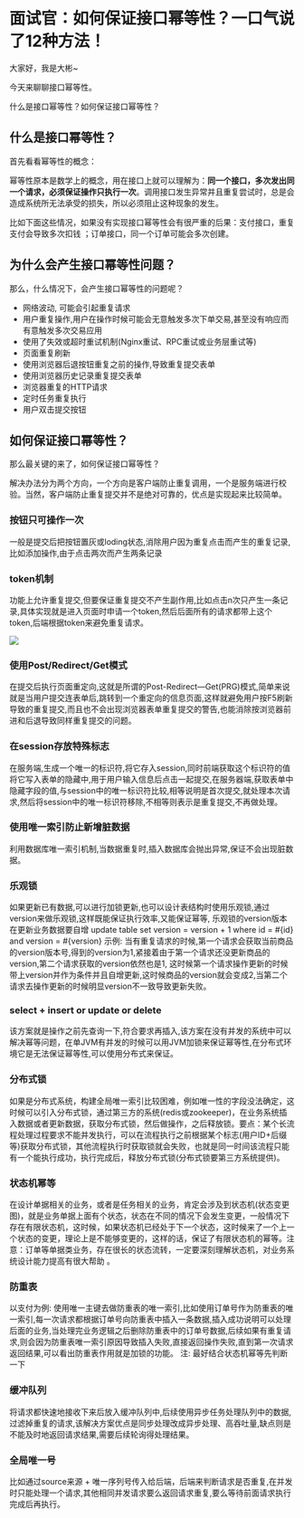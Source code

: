 # 面试官：如何保证接口幂等性？一口气说了12种方法！

大家好，我是大彬~

今天来聊聊接口幂等性。

什么是接口幂等性？如何保证接口幂等性？

## 什么是接口幂等性？

首先看看幂等性的概念：

幂等性原本是数学上的概念，用在接口上就可以理解为：**同一个接口，多次发出同一个请求，必须保证操作只执行一次**。调用接口发生异常并且重复尝试时，总是会造成系统所无法承受的损失，所以必须阻止这种现象的发生。

比如下面这些情况，如果没有实现接口幂等性会有很严重的后果：支付接口，重复支付会导致多次扣钱 ；订单接口，同一个订单可能会多次创建。

## 为什么会产生接口幂等性问题？

那么，什么情况下，会产生接口幂等性的问题呢？

- 网络波动, 可能会引起重复请求
- 用户重复操作,用户在操作时候可能会无意触发多次下单交易,甚至没有响应而有意触发多次交易应用
- 使用了失效或超时重试机制(Nginx重试、RPC重试或业务层重试等)
- 页面重复刷新
- 使用浏览器后退按钮重复之前的操作,导致重复提交表单
- 使用浏览器历史记录重复提交表单
- 浏览器重复的HTTP请求
- 定时任务重复执行
- 用户双击提交按钮

## 如何保证接口幂等性？

那么最关键的来了，如何保证接口幂等性？

解决办法分为两个方向，一个方向是客户端防止重复调用，一个是服务端进行校验。当然，客户端防止重复提交并不是绝对可靠的，优点是实现起来比较简单。

### **按钮只可操作一次**

一般是提交后把按钮置灰或loding状态,消除用户因为重复点击而产生的重复记录,比如添加操作,由于点击两次而产生两条记录

### **token机制**

功能上允许重复提交,但要保证重复提交不产生副作用,比如点击n次只产生一条记录,具体实现就是进入页面时申请一个token,然后后面所有的请求都带上这个token,后端根据token来避免重复请求。

![](http://img.topjavaer.cn/img/接口幂等.png)

### **使用Post/Redirect/Get模式**

在提交后执行页面重定向,这就是所谓的Post-Redirect—Get(PRG)模式,简单来说就是当用户提交连表单后,跳转到一个重定向的信息页面,这样就避免用户按F5刷新导致的重复提交,而且也不会出现浏览器表单重复提交的警告,也能消除按浏览器前进和后退导致同样重复提交的问题。

### **在session存放特殊标志**

在服务端,生成一个唯一的标识符,将它存入session,同时前端获取这个标识符的值将它写入表单的隐藏中,用于用户输入信息后点击一起提交,在服务器端,获取表单中隐藏字段的值,与session中的唯一标识符比较,相等说明是首次提交,就处理本次请求,然后将session中的唯一标识符移除,不相等则表示是重复提交,不再做处理。

### **使用唯一索引防止新增脏数据**

利用数据库唯一索引机制,当数据重复时,插入数据库会抛出异常,保证不会出现脏数据。

### **乐观锁**

如果更新已有数据,可以进行加锁更新,也可以设计表结构时使用乐观锁,通过version来做乐观锁,这样既能保证执行效率,又能保证幂等, 乐观锁的version版本在更新业务数据要自增
update table set version = version + 1 where id = #{id} and version = #{version}
示例: 当有重复请求的时候,第一个请求会获取当前商品的version版本号,得到的version为1,紧接着由于第一个请求还没更新商品的version,第二个请求获取的version依然也是1, 这时候第一个请求操作更新的时候带上version并作为条件并且自增更新,这时候商品的version就会变成2,当第二个请求去操作更新的时候明显version不一致导致更新失败。

### **select + insert or update or delete**

该方案就是操作之前先查询一下,符合要求再插入,该方案在没有并发的系统中可以解决幂等问题，在单JVM有并发的时候可以用JVM加锁来保证幂等性,在分布式环境它是无法保证幂等性,可以使用分布式来保证。

### **分布式锁**

如果是分布式系统，构建全局唯一索引比较困难，例如唯一性的字段没法确定，这时候可以引入分布式锁，通过第三方的系统(redis或zookeeper)，在业务系统插入数据或者更新数据，获取分布式锁，然后做操作，之后释放锁。要点：某个长流程处理过程要求不能并发执行，可以在流程执行之前根据某个标志(用户ID+后缀等)获取分布式锁，其他流程执行时获取锁就会失败，也就是同一时间该流程只能有一个能执行成功，执行完成后，释放分布式锁(分布式锁要第三方系统提供)。

### **状态机幂等**

在设计单据相关的业务，或者是任务相关的业务，肯定会涉及到状态机(状态变更图)，就是业务单据上面有个状态，状态在不同的情况下会发生变更，一般情况下存在有限状态机，这时候，如果状态机已经处于下一个状态，这时候来了一个上一个状态的变更，理论上是不能够变更的，这样的话，保证了有限状态机的幂等。注意：订单等单据类业务，存在很长的状态流转，一定要深刻理解状态机，对业务系统设计能力提高有很大帮助 。

### **防重表**

以支付为例: 使用唯一主键去做防重表的唯一索引,比如使用订单号作为防重表的唯一索引,每一次请求都根据订单号向防重表中插入一条数据,插入成功说明可以处理后面的业务,当处理完业务逻辑之后删除防重表中的订单号数据,后续如果有重复请求,则会因为防重表唯一索引原因导致插入失败,直接返回操作失败,直到第一次请求返回结果,可以看出防重表作用就是加锁的功能。
注: 最好结合状态机幂等先判断一下

### **缓冲队列**

将请求都快速地接收下来后放入缓冲队列中,后续使用异步任务处理队列中的数据,过滤掉重复的请求,该解决方案优点是同步处理改成异步处理、高吞吐量,缺点则是不能及时地返回请求结果,需要后续轮询得处理结果。

### **全局唯一号**

比如通过source来源 + 唯一序列号传入给后端，后端来判断请求是否重复,在并发时只能处理一个请求,其他相同并发请求要么返回请求重复,要么等待前面请求执行完成后再执行。